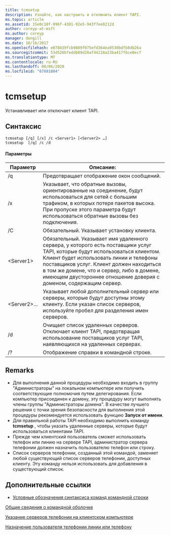 ```yaml
---
title: tcmsetup
description: Узнайте, как настроить и отключить клиент TAPI.
ms.topic: article
ms.assetid: 15e0c10f-996f-4301-92e5-943f7ee8212d
author: coreyp-at-msft
ms.author: coreyp
manager: dongill
ms.date: 10/16/2017
ms.openlocfilehash: e078439fcb9889f075efd364ea9530bdfb8db26a
ms.sourcegitcommit: 53d526bfeddb89d28af44210a23ba417f6ce0ecf
ms.translationtype: MT
ms.contentlocale: ru-RU
ms.lasthandoff: 08/06/2020
ms.locfileid: "87881804"
---
```

# <a name="tcmsetup"></a>tcmsetup



Устанавливает или отключает клиент TAPI.

## <a name="syntax"></a>Синтаксис

```
tcmsetup [/q] [/x] /c <Server1> [<Server2> …]
tcmsetup  [/q] /c /d
```

#### <a name="parameters"></a>Параметры

|Параметр|Описание:|
|---------|-----------|
|/q|Предотвращает отображение окон сообщений.|
|/x|Указывает, что обратные вызовы, ориентированные на соединение, будут использоваться для сетей с большим трафиком, в которых потеря пакетов высока. При пропуске этого параметра будут использоваться обратные вызовы без подключения.|
|/C|Обязательный. Указывает установку клиента.|
|\<Server1>|Обязательный. Указывает имя удаленного сервера, у которого есть поставщики услуг TAPI, которые будут использоваться клиентом. Клиент будет использовать линии и телефоны поставщиков услуг. Клиент должен находиться в том же домене, что и сервер, либо в домене, имеющем двустороннее отношение доверия с доменом, содержащим сервер.|
|\<Server2>…|Указывает любой дополнительный сервер или серверы, которые будут доступны этому клиенту. Если указан список серверов, используйте пробел для разделения имен серверов.|
|/d|Очищает список удаленных серверов. Отключает клиент TAPI, предотвращая использование поставщиков услуг TAPI, наявляющихся на удаленных серверах.|
|/?|Отображение справки в командной строке.|

## <a name="remarks"></a>Remarks

-   Для выполнения данной процедуры необходимо входить в группу "Администраторы" на локальном компьютере или получить соответствующие полномочия путем делегирования. Если компьютер присоединен к домену, эту процедуру могут выполнять члены группы "Администраторы домена". В качестве лучшего решения с точки зрения безопасности для выполнения этой процедуры рекомендуется использовать функцию **Запуск от имени**.
-   Для правильной работы TAPI необходимо выполнить команду **tcmsetup** , чтобы указать удаленные серверы, которые будут использоваться клиентами TAPI.
-   Прежде чем клиентский пользователь сможет использовать телефон или линию на сервере TAPI, администратор сервера телефонии должен назначить пользователю телефон или строку.
-   Список серверов телефонии, созданный этой командой, заменяет любой существующий список серверов телефонии, доступных клиенту. Эту команду нельзя использовать для добавления в существующий список.

## <a name="additional-references"></a>Дополнительные ссылки

- [Условные обозначения синтаксиса команд командной строки](command-line-syntax-key.md)

[Общие сведения о командной оболочке](/previous-versions/windows/it-pro/windows-server-2003/cc737438(v=ws.10))

[Указание серверов телефонии на клиентском компьютере](/previous-versions/windows/it-pro/windows-server-2003/cc759226(v=ws.10))

[Назначение пользователя телефонии линии или телефону](/previous-versions/windows/it-pro/windows-server-2003/cc736875(v=ws.10))
